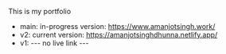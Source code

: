 This is my portfolio

- main: in-progress version: https://www.amanjotsingh.work/
- v2: current version: https://amanjotsinghdhunna.netlify.app/
- v1: --- no live link ---
